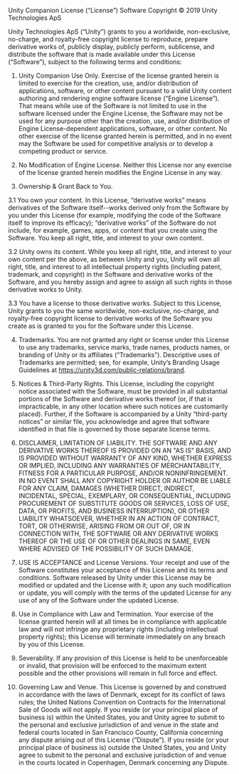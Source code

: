 Unity Companion License (“License”)
Software Copyright © 2019 Unity Technologies ApS 
 
Unity Technologies ApS (“Unity”) grants to you a worldwide, non-exclusive, no-charge, and royalty-free copyright license to reproduce, prepare derivative works of, publicly display, publicly perform, sublicense, and distribute the software that is made available under this License (“Software”), subject to the following terms and conditions: 
 
1. Unity Companion Use Only. Exercise of the license granted herein is limited to exercise for the creation, use, and/or distribution of applications, software, or other content pursuant to a valid Unity content authoring and rendering engine software license (“Engine License”). That means while use of the Software is not limited to use in the software licensed under the Engine License, the Software may not be used for any purpose other than the creation, use, and/or distribution of Engine License-dependent applications, software, or other content. No other exercise of the license granted herein is permitted, and in no event may the Software be used for competitive analysis or to develop a competing product or service.
 
2. No Modification of Engine License. Neither this License nor any exercise of the license granted herein modifies the Engine License in any way.
 
3. Ownership & Grant Back to You. 

3.1 You own your content. In this License, “derivative works” means derivatives of the Software itself--works derived only from the Software by you under this License (for example, modifying the code of the Software itself to improve its efficacy); “derivative works” of the Software do not include, for example, games, apps, or content that you create using the Software. You keep all right, title, and interest to your own content.

3.2 Unity owns its content. While you keep all right, title, and interest to your own content per the above, as between Unity and you, Unity will own all right, title, and interest to all intellectual property rights (including patent, trademark, and copyright) in the Software and derivative works of the Software, and you hereby assign and agree to assign all such rights in those derivative works to Unity. 

3.3 You have a license to those derivative works. Subject to this License, Unity grants to you the same worldwide, non-exclusive, no-charge, and royalty-free copyright license to derivative works of the Software you create as is granted to you for the Software under this License.
 
4. Trademarks. You are not granted any right or license under this License to use any trademarks, service marks, trade names, products names, or branding of Unity or its affiliates (“Trademarks”). Descriptive uses of Trademarks are permitted; see, for example, Unity’s Branding Usage Guidelines at https://unity3d.com/public-relations/brand.
 
5. Notices & Third-Party Rights. This License, including the copyright notice associated with the Software, must be provided in all substantial portions of the Software and derivative works thereof (or, if that is impracticable, in any other location where such notices are customarily placed). Further, if the Software is accompanied by a Unity “third-party notices” or similar file, you acknowledge and agree that software identified in that file is governed by those separate license terms.
 
6. DISCLAIMER, LIMITATION OF LIABILITY. THE SOFTWARE AND ANY DERIVATIVE WORKS THEREOF IS PROVIDED ON AN "AS IS" BASIS, AND IS PROVIDED WITHOUT WARRANTY OF ANY KIND, WHETHER EXPRESS OR IMPLIED, INCLUDING ANY WARRANTIES OF MERCHANTABILITY, FITNESS FOR A PARTICULAR PURPOSE, AND/OR NONINFRINGEMENT. IN NO EVENT SHALL ANY COPYRIGHT HOLDER OR AUTHOR BE LIABLE FOR ANY CLAIM, DAMAGES (WHETHER DIRECT, INDIRECT, INCIDENTAL, SPECIAL, EXEMPLARY, OR CONSEQUENTIAL, INCLUDING PROCUREMENT OF SUBSTITUTE GOODS OR SERVICES, LOSS OF USE, DATA, OR PROFITS, AND BUSINESS INTERRUPTION), OR OTHER LIABILITY WHATSOEVER, WHETHER IN AN ACTION OF CONTRACT, TORT, OR OTHERWISE, ARISING FROM OR OUT OF, OR IN CONNECTION WITH, THE SOFTWARE OR ANY DERIVATIVE WORKS THEREOF OR THE USE OF OR OTHER DEALINGS IN SAME, EVEN WHERE ADVISED OF THE POSSIBILITY OF SUCH DAMAGE.
 
7. USE IS ACCEPTANCE and License Versions. Your receipt and use of the Software constitutes your acceptance of this License and its terms and conditions. Software released by Unity under this License may be modified or updated and the License with it; upon any such modification or update, you will comply with the terms of the updated License for any use of any of the Software under the updated License. 
 
8. Use in Compliance with Law and Termination. Your exercise of the license granted herein will at all times be in compliance with applicable law and will not infringe any proprietary rights (including intellectual property rights); this License will terminate immediately on any breach by you of this License.

9. Severability. If any provision of this License is held to be unenforceable or invalid, that provision will be enforced to the maximum extent possible and the other provisions will remain in full force and effect.

10. Governing Law and Venue. This License is governed by and construed in accordance with the laws of Denmark, except for its conflict of laws rules; the United Nations Convention on Contracts for the International Sale of Goods will not apply. If you reside (or your principal place of business is) within the United States, you and Unity agree to submit to the personal and exclusive jurisdiction of and venue in the state and federal courts located in San Francisco County, California concerning any dispute arising out of this License (“Dispute”). If you reside (or your principal place of business is) outside the United States, you and Unity agree to submit to the personal and exclusive jurisdiction of and venue in the courts located in Copenhagen, Denmark concerning any Dispute. 